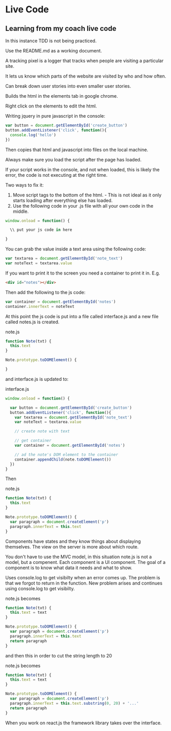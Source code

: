 # Live Code

## Learning from my coach live code

In this instance TDD is not being practiced.

Use the README.md as a working document.

A tracking pixel is a logger that tracks when people are visiting a particular site.

It lets us know which parts of the website are visited by who and how often.

Can break down user stories into even smaller user stories.

Builds the html in the elements tab in google chrome.

Right click on the elements to edit the html.

Writing jquery in pure javascript in the console:

```javascript
var button = document.getElementById('create_button')
button.addEventListener('click', function(){
  console.log('hello')
})
```

Then copies that html and javascript into files on the local machine.

Always make sure you load the script after the page has loaded.

If your script works in the console, and not when loaded, this is likely the error, the code is not executing at the right time.

Two ways to fix it:

1. Move script tags to the bottom of the html. - This is not ideal as it only starts loading after everything else has loaded.
2. Use the following code in your .js file with all your own code in the middle.
```javascript
window.onload = function() {

  \\ put your js code in here

}
```

You can grab the value inside a text area using the following code:

```javascript
var textarea = document.getElementById('note_text')
var noteText = textarea.value
```

If you want to print it to the screen you need a container to print it in. E.g.

```html
<div id="notes"></div>
```
Then add the following to the js code:
```javascript
var container = document.getElementById('notes')
container.innerText = noteText
```

At this point the js code is put into a file called interface.js and a new file called notes.js is created.

note.js
```javascript
function Note(txt) {
  this.text
}

Note.prototype.toDOMElement() {

}
```


and interface.js is updated to:

interface.js
```javascript
window.onload = function() {

  var button = document.getElementById('create_button')
  button.addEventListener('click', function(){
    var textarea = document.getElementById('note_text')
    var noteText = textarea.value 

    // create note with text

    // get container
    var container = document.getElementById('notes')

    // ad the note's DOM element to the container
    container.appendChild(note.toDOMElement())
  })
}
```

Then

note.js
```javascript
function Note(txt) {
  this.text
}

Note.prototype.toDOMElement() {
  var paragraph = document.createElement('p')
  paragraph.innerText = this.text
}
```

Components have states and they know things about displaying themselves. The view on the server is more about which route.

You don't have to use the MVC model, in this situation note.js is not a model, but a compenent.
Each component is a UI component.
The goal of a component is to know what data it needs and what to show.

Uses console.log to get visibilty when an error comes up. The problem is that we forgot to return in the function. New problem arises and continues using console.log to get visibilty.

note.js becomes
```javascript
function Note(txt) {
  this.text = text
}

Note.prototype.toDOMElement() {
  var paragraph = document.createElement('p')
  paragraph.innerText = this.text
  return paragraph
}
```

and then this in order to cut the string length to 20

note.js becomes
```javascript
function Note(txt) {
  this.text = text
}

Note.prototype.toDOMElement() {
  var paragraph = document.createElement('p')
  paragraph.innerText = this.text.substring(0, 20) + '...'
  return paragraph
}
```

When you work on react.js the framework library takes over the interface.